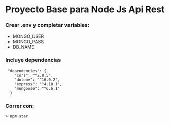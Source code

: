 # Proyecto Base para Node Js Api Rest

### Crear .env y completar variables:

- MONGO_USER
- MONGO_PASS
- DB_NAME

### Incluye dependencias

```
 "dependencies": {
    "cors": "^2.8.5",
    "dotenv": "^16.0.2",
    "express": "^4.18.1",
    "mongoose": "^6.6.1"
  }
```

### Correr con:

```
> npm star

```
